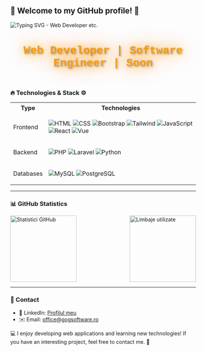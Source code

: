 ## 👋 Welcome to my GitHub profile! 👋 ##

<p>
<img src="https://readme-typing-svg.herokuapp.com?size=24&width=1200&lines=Web+Developer+%7C+Backend+%7C+Frontend+%7C+Database+Expert+%7C+Road+to+Software+Engineer" alt="Typing SVG - Web Developer etc.">
</p>

<p align="center" class="animated-text">
  Web Developer | Software Engineer | Soon
</p>

<style>
  .animated-text {
    font-size: 30px;
    font-weight: bold;
    color: #f39c12;
    font-family: 'Courier New', Courier, monospace;
    text-shadow: 
      2px 2px 5px rgba(0, 0, 0, 0.3), 
      0 0 25px rgba(255, 165, 0, 0.7), 
      0 0 50px rgba(255, 165, 0, 0.7);
    animation: glow 1.5s ease-in-out infinite alternate, typing 3s steps(30) 1s infinite;
    display: inline-block;
  }

  @keyframes typing {
    from {
      width: 0;
    }
    to {
      width: 100%;
    }
  }

  @keyframes glow {
    0% {
      text-shadow: 
        2px 2px 5px rgba(0, 0, 0, 0.3),
        0 0 25px rgba(255, 165, 0, 0.7),
        0 0 50px rgba(255, 165, 0, 0.7);
    }
    50% {
      text-shadow: 
        2px 2px 5px rgba(0, 0, 0, 0.4),
        0 0 25px rgba(255, 165, 0, 1),
        0 0 50px rgba(255, 165, 0, 1);
    }
    100% {
      text-shadow: 
        2px 2px 5px rgba(0, 0, 0, 0.3),
        0 0 25px rgba(255, 165, 0, 0.7),
        0 0 50px rgba(255, 165, 0, 0.7);
    }
  }
</style>

### 🔥 Technologies & Stack ⚙️

<table>
  <tr>
    <th>Type</th>
    <th>Technologies</th>
  </tr>
  <tr>
    <td>Frontend</td>
    <td> <p>
      <img src="https://img.shields.io/badge/HTML5-FF5733?style=for-the-badge&logo=html5&logoColor=white" alt="HTML" />
      <img src="https://img.shields.io/badge/CSS3-2965F1?style=for-the-badge&logo=css3&logoColor=white" alt="CSS" />
      <img src="https://img.shields.io/badge/Bootstrap-563D7C?style=for-the-badge&logo=bootstrap&logoColor=white" alt="Bootstrap" />
      <img src="https://img.shields.io/badge/Tailwind-06B6D4?style=for-the-badge&logo=tailwindcss&logoColor=white" alt="Tailwind" />
      <img src="https://img.shields.io/badge/JavaScript-F7DF1E?style=for-the-badge&logo=javascript&logoColor=black" alt="JavaScript" />
      <img src="https://img.shields.io/badge/React-61DAFB?style=for-the-badge&logo=react&logoColor=black" alt="React" />
      <img src="https://img.shields.io/badge/Vue-4FC08D?style=for-the-badge&logo=vue.js&logoColor=white" alt="Vue" />
    </p></td>
  </tr>
  <tr>
    <td>Backend</td>
    <td> 
      <p>
      <img src="https://img.shields.io/badge/PHP-777BB4?style=for-the-badge&logo=php&logoColor=white" alt="PHP" />
      <img src="https://img.shields.io/badge/Laravel-F05340?style=for-the-badge&logo=laravel&logoColor=white" alt="Laravel" />
      <img src="https://img.shields.io/badge/Python-3776AB?style=for-the-badge&logo=python&logoColor=white" alt="Python" />
    </p>
    </td>
  </tr>
  <tr>
    <td>Databases</td>
    <td>
      <p>
      <img src="https://img.shields.io/badge/MySQL-4479A1?style=for-the-badge&logo=mysql&logoColor=white" alt="MySQL" />
      <img src="https://img.shields.io/badge/PostgreSQL-336791?style=for-the-badge&logo=postgresql&logoColor=white" alt="PostgreSQL" />
    </p>
    </td>
  </tr>
</table>

---

### 📊 GitHub Statistics
<p style="display: flex; justify-content: space-between;">
  <img src="https://github-readme-stats.vercel.app/api?username=AdrianGoG&show_icons=true&theme=radical" alt="Statistici GitHub" height="180px" />
  <img src="https://github-readme-stats.vercel.app/api/top-langs/?username=AdrianGoG&layout=compact&theme=radical" alt="Limbaje utilizate" height="180px" />
</p>

---


### 🚀 Contact
- 💼 LinkedIn: [Profilul meu](https://www.linkedin.com/in/USERNAME)
- ✉️ Email: office@gogsoftware.ro

💻 I enjoy developing web applications and learning new technologies! If you have an interesting project, feel free to contact me. 🚀
